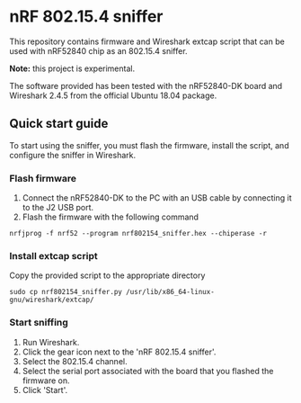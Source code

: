 # nRF 802.15.4 sniffer

This repository contains firmware and Wireshark extcap script that can be used with nRF52840 chip as an 802.15.4 sniffer.

__Note:__ this project is experimental.

The software provided has been tested with the nRF52840-DK board and Wireshark 2.4.5 from the official Ubuntu 18.04 package.

## Quick start guide

To start using the sniffer, you must flash the firmware, install the script, and configure the sniffer in Wireshark.

### Flash firmware
1. Connect the nRF52840-DK to the PC with an USB cable by connecting it to the J2 USB port.
2. Flash the firmware with the following command
```
nrfjprog -f nrf52 --program nrf802154_sniffer.hex --chiperase -r
```

### Install extcap script
Copy the provided script to the appropriate directory
```
sudo cp nrf802154_sniffer.py /usr/lib/x86_64-linux-gnu/wireshark/extcap/
```

### Start sniffing
1. Run Wireshark.
2. Click the gear icon next to the 'nRF 802.15.4 sniffer'.
3. Select the 802.15.4 channel.
4. Select the serial port associated with the board that you flashed the firmware on.
5. Click 'Start'.
